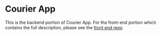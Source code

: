 # Courier App
This is the backend portion of Courier App. For the front-end portion which contains the full description, please see the [front end repo](https://github.com/mariusandrian/courier-app-frontend)